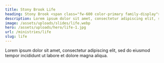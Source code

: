 ```yaml
---
title: Stony Brook Life
heading: Stony Brook <span class="fw-600 color-primary family-display">Life</span>
description: Lorem ipsum dolor sit amet, consectetur adipiscing elit, sed do eiusmod tempor incididunt ut labore et dolore magna aliqua.
image: /assets/uploads/slides/life.webp
hero: /assets/uploads/hero/life-1.jpg
url: /ministries/life
slug: life
---
```


Lorem ipsum dolor sit amet, consectetur adipiscing elit, sed do eiusmod tempor incididunt ut labore et dolore magna aliqua.